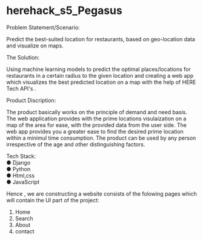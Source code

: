 # herehack_s5_Pegasus
<!--- Predicting prime locations for atms/shops and billboards by geolocation analysis -->


Problem Statement/Scenario:

Predict the best-suited location for restaurants, based on geo-location data and visualize on maps.

The Solution:

Using machine learning models to predict the optimal places/locations for restaurants in a certain radius to the given location and creating a web app which visualizes 
the best predicted location on a map with the help of HERE Tech API's .

Product Discription:

The product basically works on the principle of demand and need basis. The web application provides with the prime locations visulaization on a map of the area for ease, with the provided data from the user side. The web app provides you a greater ease to find the desired prime location within a minimul time consumption. The product can be used by any person irrespective of the age and other distinguishing factors.

Tech Stack:  
        ● Django      
        ● Python       
        ● Html,css               
        ● JavaScript
        
Hence , we are constructing a website consists of the folowing pages which will contain the UI part of the project: 
1) Home 
2) Search 
3) About 
4) contact


